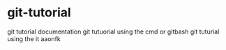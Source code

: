 # git-tutorial
git tutorial documentation
git tutuorial using the cmd or gitbash
git tuturial using the it aaonfk